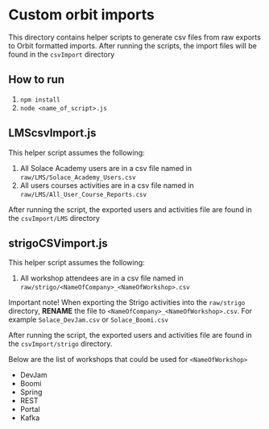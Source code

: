 # Custom orbit imports

This directory contains helper scripts to generate csv files from raw exports to Orbit formatted imports. After running the scripts, the import files will be found in the `csvImport` directory

## How to run
1. `npm install`
1. `node <name_of_script>.js`

## LMScsvImport.js

This helper script assumes the following:
1. All Solace Academy users are in a csv file named in `raw/LMS/Solace_Academy_Users.csv`
1. All users courses activities are in a csv file named in `raw/LMS/All_User_Course_Reports.csv`

After running the script, the exported users and activities file are found in the `csvImport/LMS` directory

## strigoCSVimport.js

This helper script assumes the following:
1. All workshop attendees are in a csv file named in `raw/strigo/<NameOfCompany>_<NameOfWorkshop>.csv`

Important note! When exporting the Strigo activities into the `raw/strigo` directory, **RENAME** the file to `<NameOfCompany>_<NameOfWorkshop>.csv`. For example `Solace_DevJam.csv` or `Solace_Boomi.csv`

After running the script, the exported users and activities file are found in the `csvImport/strigo` directory.

Below are the list of workshops that could be used for `<NameOfWorkshop>`
- DevJam
- Boomi
- Spring
- REST
- Portal
- Kafka
